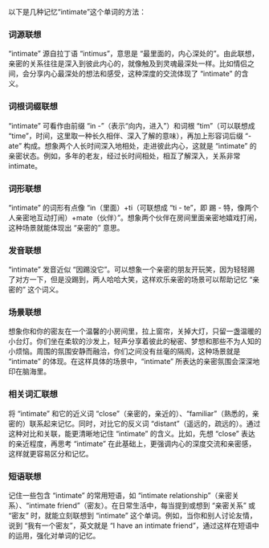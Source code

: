 以下是几种记忆“intimate”这个单词的方法：

### 词源联想
“intimate” 源自拉丁语 “intimus”，意思是 “最里面的，内心深处的”。由此联想，亲密的关系往往是深入到彼此内心的，就像触及到灵魂最深处一样。比如情侣之间，会分享内心最深处的想法和感受，这种深度的交流体现了 “intimate” 的含义。

### 词根词缀联想
“intimate” 可看作由前缀 “in -”（表示“向内，进入”）和词根 “tim”（可以联想成 “time”，时间，这里取一种长久相伴、深入了解的意味），再加上形容词后缀 “-ate” 构成。想象两个人长时间深入地相处，走进彼此内心，这就是 “intimate” 的亲密状态。例如，多年的老友，经过长时间相处，相互了解深入，关系非常 intimate。

### 词形联想
“intimate” 的词形有点像 “in（里面）+ti（可联想成 “ti - te”，即 踢 - 特，像两个人亲密地互动打闹）+mate（伙伴）”。想象两个伙伴在房间里面亲密地嬉戏打闹，这种场景就能体现出 “亲密的” 意思。

### 发音联想
“intimate” 发音近似 “因踢没它”。可以想象一个亲密的朋友开玩笑，因为轻轻踢了对方一下，但是没踢到，两人哈哈大笑，这样欢乐亲密的场景可以帮助记忆 “亲密的” 这个词义。

### 场景联想
想象你和你的密友在一个温馨的小房间里，拉上窗帘，关掉大灯，只留一盏温暖的小台灯。你们坐在柔软的沙发上，轻声分享着彼此的秘密、梦想和那些不为人知的小烦恼。周围的氛围安静而融洽，你们之间没有丝毫的隔阂，这种场景就是 “intimate” 的体现。在这样具体的场景中，“intimate” 所表达的亲密氛围会深深地印在脑海里。

### 相关词汇联想
将 “intimate” 和它的近义词 “close”（亲密的，亲近的）、“familiar”（熟悉的，亲密的）联系起来记忆。同时，对比它的反义词 “distant”（遥远的，疏远的）。通过这种对比和关联，能更清晰地记住 “intimate” 的含义。比如，先想 “close” 表达的亲近程度，再思考 “intimate” 在此基础上，更强调内心的深度交流和亲密感，这样就更容易区分和记忆。

### 短语联想
记住一些包含 “intimate” 的常用短语，如 “intimate relationship”（亲密关系）、“intimate friend”（密友）。在日常生活中，每当提到或想到 “亲密关系” 或 “密友” 时，就能立刻联想到 “intimate” 这个单词。例如，当你和别人讨论友情，说到 “我有一个密友”，英文就是 “I have an intimate friend”，通过这样在短语中的运用，强化对单词的记忆。 
